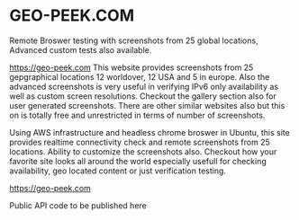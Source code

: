 # GEO-PEEK.COM

Remote Broswer testing with screenshots from 25 global locations, Advanced custom tests also available.

https://geo-peek.com This website provides screenshots from 25 gepgraphical locations 12 worldover, 12 USA and 5 in europe. Also the advanced screenshots is very useful in verifying IPv6 only availability as well as custom screen resolutions. Checkout the gallery section also for user generated screenshots. There are other similar websites also but this on is totally free and unrestricted in terms of number of screenshots.

Using AWS infrastructure and headless chrome broswer in Ubuntu, this site provides realtime connectivity check and remote screenshots from 25 locations. Ability to customize the screenshots also. Checkout how your favorite site looks all around the world especially usefull for checking availability, geo located content or just verification testing.

https://geo-peek.com

Public API code to be published here

